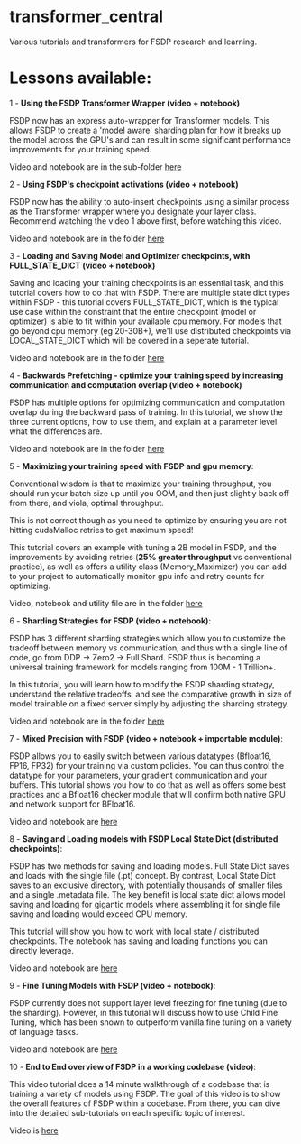 # transformer_central
Various tutorials and transformers for FSDP research and learning.

# Lessons available:
1  - **Using the FSDP Transformer Wrapper (video + notebook)**

FSDP now has an express auto-wrapper for Transformer models.  This allows FSDP to create a 'model aware' sharding plan for how it breaks up the model across the GPU's and can result in some significant performance improvements for your training speed. 

Video and notebook are in the sub-folder [here](./transformer_wrapping_tutorial)

2 - **Using FSDP's checkpoint activations (video + notebook)**

FSDP now has the ability to auto-insert checkpoints using a similar process as the Transformer wrapper where you designate your layer class.  Recommend watching the video 1 above first, before watching this video. 

Video and notebook are in the folder [here](./activation_checkpointing_tutorial) 

3 - **Loading and Saving Model and Optimizer checkpoints, with FULL_STATE_DICT (video + notebook)**

Saving and loading your training checkpoints is an essential task, and this tutorial covers how to do that with FSDP.  There are multiple state dict types within FSDP - this tutorial covers FULL_STATE_DICT, which is the typical use case within the constraint that the entire checkpoint (model or optimizer) is able to fit within your available cpu memory. 
For models that go beyond cpu memory (eg 20-30B+), we'll use distributed checkpoints via LOCAL_STATE_DICT which will be covered in a seperate tutorial.

Video and notebook are in the folder [here](./loading_saving_checkpoints_FULL_STATE_DICT)

4 - **Backwards Prefetching - optimize your training speed by increasing communication and computation overlap (video + notebook)**

FSDP has multiple options for optimizing communication and computation overlap during the backward pass of training.
In this tutorial, we show the three current options, how to use them, and explain at a parameter level what the differences are. 

Video and notebook are in the folder [here](./backwards_prefetching)

5 - **Maximizing your training speed with FSDP and gpu memory**:

Conventional wisdom is that to maximize your training throughput, you should run your batch size up until you OOM, 
and then just slightly back off from there, and viola, optimal throughput.

This is not correct though as you need to optimize by ensuring you are not hitting cudaMalloc retries to get maximum speed!

This tutorial covers an example with tuning a 2B model in FSDP, and the improvements by avoiding retries (**25% greater throughput** vs conventional practice), as well as offers a utility class (Memory_Maximizer) you can add to your project to automatically monitor gpu info and retry counts for optimizing. 

Video, notebook and utility file are in the folder [here](./throughput_max_gpu)

6 - **Sharding Strategies for FSDP (video + notebook)**:

FSDP has 3 different sharding strategies which allow you to customize the tradeoff between memory vs communication, and thus with a single line of code, 
go from DDP -> Zero2 -> Full Shard. 
FSDP thus is becoming a universal training framework for models ranging from 100M - 1 Trillion+. 

In this tutorial, you will learn how to modify the FSDP sharding strategy, understand the relative tradeoffs, and see the comparative growth in size of model trainable on a fixed server simply by adjusting the sharding strategy. 

Video and notebook are in the folder [here](./sharding_strategies)

7 - **Mixed Precision with FSDP (video + notebook + importable module)**:

FSDP allows you to easily switch between various datatypes (Bfloat16, FP16, FP32) for your training via custom policies. 
You can thus control the datatype for your parameters, your gradient communication and your buffers. 
This tutorial shows you how to do that as well as offers some best practices and a Bfloat16 checker module that will confirm both native GPU and network support for BFloat16.

Video and notebook are [here](./mixed_precision)

8 - **Saving and Loading models with FSDP Local State Dict (distributed checkpoints)**:

FSDP has two methods for saving and loading models. Full State Dict saves and loads with the single file (.pt) concept. By contrast, Local State Dict saves to an exclusive directory, with potentially thousands of smaller files and a single .metadata file. The key benefit is local state dict allows model saving and loading for gigantic models where assembling it for single file saving and loading would exceed CPU memory.

This tutorial will show you how to work with local state / distributed checkpoints. The notebook has saving and loading functions you can directly leverage.

Video and notebook are [here](./saving_loading_models_local_state)

9 - **Fine Tuning Models with FSDP (video + notebook)**:

FSDP currently does not support layer level freezing for fine tuning (due to the sharding).  However, in this tutorial will discuss how to use Child Fine Tuning, which has been shown to outperform vanilla fine tuning on a variety of language tasks. 

Video and notebook are [here](./fine_tuning/readme.md)

10 - **End to End overview of FSDP in a working codebase (video)**:

This video tutorial does a 14 minute walkthrough of a codebase that is training a variety of models using FSDP.  The goal of this video is to show the overall features of FSDP within a codebase.  From there, you can dive into the detailed sub-tutorials on each specific topic of interest. 

Video is [here](./end_to_end)
